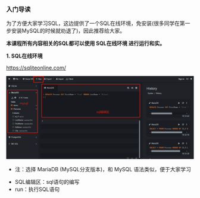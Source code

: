 ### 入门导读

为了方便大家学习SQL，这边提供了一个SQL在线环境，免安装(很多同学在第一步安装MySQL的时候就劝退了)，因此推荐给大家。

**本课程所有内容相关的SQL都可以使用 SQL在线环境 进行运行和实。**

**1. SQL在线环境**

https://sqliteonline.com/

![](img/online_db.png)

* 注：选择 MariaDB (MySQL分支版本)，和 MySQL 语法类似，便于大家学习
- SQL编辑区：sql语句的编写
- run：执行SQL语句